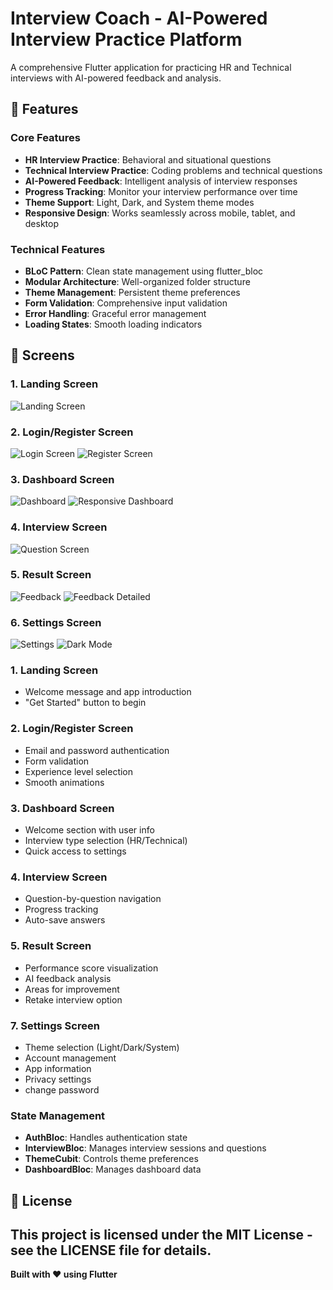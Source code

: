 # Interview Coach - AI-Powered Interview Practice Platform

A comprehensive Flutter application for practicing HR and Technical interviews with AI-powered feedback and analysis.

## 🚀 Features

### Core Features
- **HR Interview Practice**: Behavioral and situational questions
- **Technical Interview Practice**: Coding problems and technical questions
- **AI-Powered Feedback**: Intelligent analysis of interview responses
- **Progress Tracking**: Monitor your interview performance over time
- **Theme Support**: Light, Dark, and System theme modes
- **Responsive Design**: Works seamlessly across mobile, tablet, and desktop

### Technical Features
- **BLoC Pattern**: Clean state management using flutter_bloc
- **Modular Architecture**: Well-organized folder structure
- **Theme Management**: Persistent theme preferences
- **Form Validation**: Comprehensive input validation
- **Error Handling**: Graceful error management
- **Loading States**: Smooth loading indicators

## 📱 Screens

### 1. Landing Screen
![Landing Screen](assets/images/welcome.png)

### 2. Login/Register Screen
![Login Screen](assets/images/login.png)
![Register Screen](assets/images/register.png)

### 3. Dashboard Screen
![Dashboard](assets/images/dashboard.png)
![Responsive Dashboard](assets/images/dashboard_responsive.png)

### 4. Interview Screen
![Question Screen](assets/images/question.png)

### 5. Result Screen
![Feedback](assets/images/feedback.png)
![Feedback Detailed](assets/images/feedback2.png)

### 6. Settings Screen
![Settings](assets/images/setting.png)
![Dark Mode](assets/images/dark_mode.png)


### 1. Landing Screen
- Welcome message and app introduction
- "Get Started" button to begin

### 2. Login/Register Screen
- Email and password authentication
- Form validation
- Experience level selection
- Smooth animations

### 3. Dashboard Screen
- Welcome section with user info
- Interview type selection (HR/Technical)
- Quick access to settings

### 4. Interview Screen
- Question-by-question navigation
- Progress tracking
- Auto-save answers

### 5. Result Screen
- Performance score visualization
- AI feedback analysis
- Areas for improvement
- Retake interview option

### 7. Settings Screen
- Theme selection (Light/Dark/System)
- Account management
- App information
- Privacy settings
- change password

### State Management
- **AuthBloc**: Handles authentication state
- **InterviewBloc**: Manages interview sessions and questions
- **ThemeCubit**: Controls theme preferences
- **DashboardBloc**: Manages dashboard data

## 📄 License
This project is licensed under the MIT License - see the LICENSE file for details.
---
**Built with ❤️ using Flutter**


